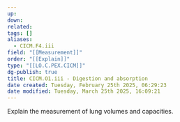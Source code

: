 ```yaml
---
up: 
down: 
related: 
tags: []
aliases:
  - CICM.F4.iii
field: "[[Measurement]]"
order: "[[Explain]]"
type: "[[LO.C.PEX.CICM]]"
dg-publish: true
title: CICM.O1.iii - Digestion and absorption
date created: Tuesday, February 25th 2025, 06:29:23
date modified: Tuesday, March 25th 2025, 16:09:21
---
```


Explain the measurement of lung volumes and capacities.
